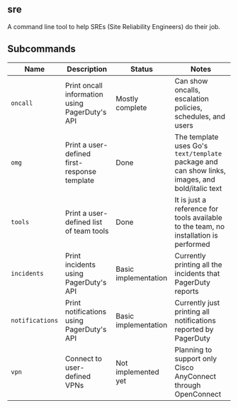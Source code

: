 ## sre

A command line tool to help SREs (Site Reliability Engineers) do their job.

## Subcommands

| Name            | Description              | Status | Notes   |
|-----------------|--------------------------|--------|---------|
| `oncall`        | Print oncall information using PagerDuty's API | Mostly complete | Can show oncalls, escalation policies, schedules, and users |
| `omg`           | Print a user-defined first-response template | Done | The template uses Go's `text/template` package and can show links, images, and bold/italic text |
| `tools`         | Print a user-defined list of team tools | Done | It is just a reference for tools available to the team, no installation is performed |
| `incidents`     | Print incidents using PagerDuty's API | Basic implementation | Currently printing all the incidents that PagerDuty reports |
| `notifications` | Print notifications using PagerDuty's API | Basic implementation | Currently just printing all notifications reported by PagerDuty |
| `vpn`           | Connect to user-defined VPNs | Not implemented yet | Planning to support only Cisco AnyConnect through OpenConnect |


